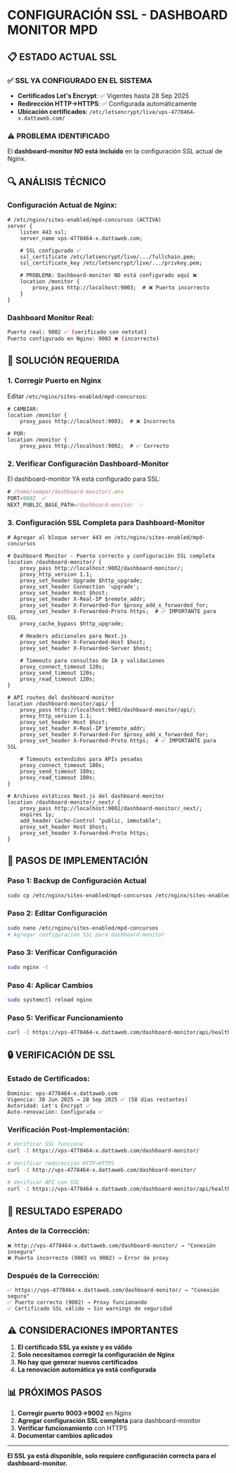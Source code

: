 # CONFIGURACIÓN SSL - DASHBOARD MONITOR MPD

## 📋 ESTADO ACTUAL SSL

### ✅ **SSL YA CONFIGURADO EN EL SISTEMA**
- **Certificados Let's Encrypt**: ✅ Vigentes hasta 28 Sep 2025
- **Redirección HTTP→HTTPS**: ✅ Configurada automáticamente  
- **Ubicación certificados**: `/etc/letsencrypt/live/vps-4778464-x.dattaweb.com/`

### ⚠️ **PROBLEMA IDENTIFICADO**
El **dashboard-monitor NO está incluido** en la configuración SSL actual de Nginx.

## 🔍 ANÁLISIS TÉCNICO

### Configuración Actual de Nginx:
```nginx
# /etc/nginx/sites-enabled/mpd-concursos (ACTIVA)
server {
    listen 443 ssl;
    server_name vps-4778464-x.dattaweb.com;
    
    # SSL configurado ✅
    ssl_certificate /etc/letsencrypt/live/.../fullchain.pem;
    ssl_certificate_key /etc/letsencrypt/live/.../privkey.pem;
    
    # PROBLEMA: Dashboard-monitor NO está configurado aquí ❌
    location /monitor {
        proxy_pass http://localhost:9003;  # ❌ Puerto incorrecto
    }
}
```

### Dashboard Monitor Real:
```bash
Puerto real: 9002 ✅ (verificado con netstat)
Puerto configurado en Nginx: 9003 ❌ (incorrecto)
```

## 🔧 SOLUCIÓN REQUERIDA

### 1. **Corregir Puerto en Nginx**

Editar `/etc/nginx/sites-enabled/mpd-concursos`:

```nginx
# CAMBIAR:
location /monitor {
    proxy_pass http://localhost:9003;  # ❌ Incorrecto

# POR:
location /monitor {
    proxy_pass http://localhost:9002;  # ✅ Correcto
```

### 2. **Verificar Configuración Dashboard-Monitor**

El dashboard-monitor YA está configurado para SSL:
```typescript
# /home/semper/dashboard-monitor/.env
PORT=9002  ✅
NEXT_PUBLIC_BASE_PATH=/dashboard-monitor  ✅ 
```

### 3. **Configuración SSL Completa para Dashboard-Monitor**

```nginx
# Agregar al bloque server 443 en /etc/nginx/sites-enabled/mpd-concursos

# Dashboard Monitor - Puerto correcto y configuración SSL completa
location /dashboard-monitor/ {
    proxy_pass http://localhost:9002/dashboard-monitor/;
    proxy_http_version 1.1;
    proxy_set_header Upgrade $http_upgrade;
    proxy_set_header Connection 'upgrade';
    proxy_set_header Host $host;
    proxy_set_header X-Real-IP $remote_addr;
    proxy_set_header X-Forwarded-For $proxy_add_x_forwarded_for;
    proxy_set_header X-Forwarded-Proto https;  # ✅ IMPORTANTE para SSL
    proxy_cache_bypass $http_upgrade;
    
    # Headers adicionales para Next.js
    proxy_set_header X-Forwarded-Host $host;
    proxy_set_header X-Forwarded-Server $host;
    
    # Timeouts para consultas de IA y validaciones
    proxy_connect_timeout 120s;
    proxy_send_timeout 120s;
    proxy_read_timeout 120s;
}

# API routes del dashboard-monitor
location /dashboard-monitor/api/ {
    proxy_pass http://localhost:9002/dashboard-monitor/api/;
    proxy_http_version 1.1;
    proxy_set_header Host $host;
    proxy_set_header X-Real-IP $remote_addr;
    proxy_set_header X-Forwarded-For $proxy_add_x_forwarded_for;
    proxy_set_header X-Forwarded-Proto https;  # ✅ IMPORTANTE para SSL
    
    # Timeouts extendidos para APIs pesadas
    proxy_connect_timeout 180s;
    proxy_send_timeout 180s;
    proxy_read_timeout 180s;
}

# Archivos estáticos Next.js del dashboard-monitor
location /dashboard-monitor/_next/ {
    proxy_pass http://localhost:9002/dashboard-monitor/_next/;
    expires 1y;
    add_header Cache-Control "public, immutable";
    proxy_set_header Host $host;
    proxy_set_header X-Forwarded-Proto https;
}
```

## 📝 PASOS DE IMPLEMENTACIÓN

### Paso 1: Backup de Configuración Actual
```bash
sudo cp /etc/nginx/sites-enabled/mpd-concursos /etc/nginx/sites-enabled/mpd-concursos.backup-pre-dashboard-ssl-$(date +%Y%m%d_%H%M%S)
```

### Paso 2: Editar Configuración
```bash
sudo nano /etc/nginx/sites-enabled/mpd-concursos
# Agregar configuración SSL para dashboard-monitor
```

### Paso 3: Verificar Configuración  
```bash
sudo nginx -t
```

### Paso 4: Aplicar Cambios
```bash
sudo systemctl reload nginx
```

### Paso 5: Verificar Funcionamiento
```bash
curl -I https://vps-4778464-x.dattaweb.com/dashboard-monitor/api/health
```

## 🔒 VERIFICACIÓN DE SSL

### Estado de Certificados:
```
Dominio: vps-4778464-x.dattaweb.com
Vigencia: 30 Jun 2025 → 28 Sep 2025 ✅ (58 días restantes)
Autoridad: Let's Encrypt ✅
Auto-renovación: Configurada ✅
```

### Verificación Post-Implementación:
```bash
# Verificar SSL funciona
curl -I https://vps-4778464-x.dattaweb.com/dashboard-monitor/

# Verificar redirección HTTP→HTTPS
curl -I http://vps-4778464-x.dattaweb.com/dashboard-monitor/

# Verificar API con SSL
curl -I https://vps-4778464-x.dattaweb.com/dashboard-monitor/api/health
```

## 🎯 RESULTADO ESPERADO

### Antes de la Corrección:
```
❌ http://vps-4778464-x.dattaweb.com/dashboard-monitor/ → "Conexión insegura"
❌ Puerto incorrecto (9003 vs 9002) → Error de proxy
```

### Después de la Corrección:
```
✅ https://vps-4778464-x.dattaweb.com/dashboard-monitor/ → "Conexión segura"
✅ Puerto correcto (9002) → Proxy funcionando
✅ Certificado SSL válido → Sin warnings de seguridad
```

## ⚠️ CONSIDERACIONES IMPORTANTES

1. **El certificado SSL ya existe y es válido**
2. **Solo necesitamos corregir la configuración de Nginx**
3. **No hay que generar nuevos certificados**
4. **La renovación automática ya está configurada**

## 📊 PRÓXIMOS PASOS

1. **Corregir puerto 9003→9002** en Nginx
2. **Agregar configuración SSL completa** para dashboard-monitor
3. **Verificar funcionamiento** con HTTPS
4. **Documentar cambios aplicados**

---

**El SSL ya está disponible, solo requiere configuración correcta para el dashboard-monitor.**

